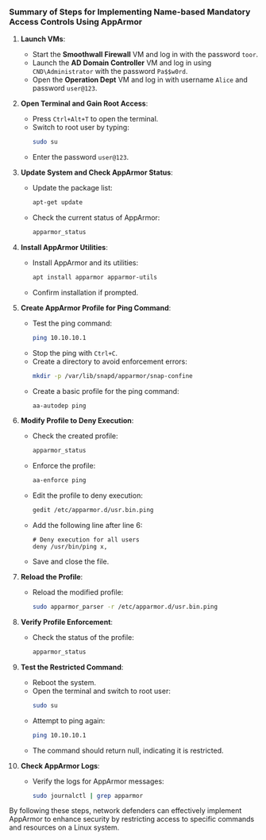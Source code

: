 ### Summary of Steps for Implementing Name-based Mandatory Access Controls Using AppArmor

1. **Launch VMs**:
   - Start the **Smoothwall Firewall** VM and log in with the password `toor`.
   - Launch the **AD Domain Controller** VM and log in using `CND\Administrator` with the password `Pa$$w0rd`.
   - Open the **Operation Dept** VM and log in with username `Alice` and password `user@123`.

2. **Open Terminal and Gain Root Access**:
   - Press `Ctrl+Alt+T` to open the terminal.
   - Switch to root user by typing:
     ```bash
     sudo su
     ```
   - Enter the password `user@123`.

3. **Update System and Check AppArmor Status**:
   - Update the package list:
     ```bash
     apt-get update
     ```
   - Check the current status of AppArmor:
     ```bash
     apparmor_status
     ```

4. **Install AppArmor Utilities**:
   - Install AppArmor and its utilities:
     ```bash
     apt install apparmor apparmor-utils
     ```
   - Confirm installation if prompted.

5. **Create AppArmor Profile for Ping Command**:
   - Test the ping command:
     ```bash
     ping 10.10.10.1
     ```
   - Stop the ping with `Ctrl+C`.
   - Create a directory to avoid enforcement errors:
     ```bash
     mkdir -p /var/lib/snapd/apparmor/snap-confine
     ```
   - Create a basic profile for the ping command:
     ```bash
     aa-autodep ping
     ```

6. **Modify Profile to Deny Execution**:
   - Check the created profile:
     ```bash
     apparmor_status
     ```
   - Enforce the profile:
     ```bash
     aa-enforce ping
     ```
   - Edit the profile to deny execution:
     ```bash
     gedit /etc/apparmor.d/usr.bin.ping
     ```
   - Add the following line after line 6:
     ```
     # Deny execution for all users
     deny /usr/bin/ping x,
     ```
   - Save and close the file.

7. **Reload the Profile**:
   - Reload the modified profile:
     ```bash
     sudo apparmor_parser -r /etc/apparmor.d/usr.bin.ping
     ```

8. **Verify Profile Enforcement**:
   - Check the status of the profile:
     ```bash
     apparmor_status
     ```

9. **Test the Restricted Command**:
   - Reboot the system.
   - Open the terminal and switch to root user:
     ```bash
     sudo su
     ```
   - Attempt to ping again:
     ```bash
     ping 10.10.10.1
     ```
   - The command should return null, indicating it is restricted.

10. **Check AppArmor Logs**:
    - Verify the logs for AppArmor messages:
      ```bash
      sudo journalctl | grep apparmor
      ```

By following these steps, network defenders can effectively implement AppArmor to enhance security by restricting access to specific commands and resources on a Linux system.